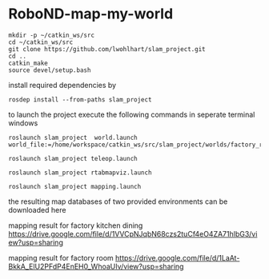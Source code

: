 # RoboND-map-my-world

```
mkdir -p ~/catkin_ws/src
cd ~/catkin_ws/src
git clone https://github.com/lwohlhart/slam_project.git
cd ..
catkin_make
source devel/setup.bash
```

install required dependencies by
```
rosdep install --from-paths slam_project
```

to launch the project execute the following commands in seperate terminal windows

```
roslaunch slam_project  world.launch world_file:=/home/workspace/catkin_ws/src/slam_project/worlds/factory_room.world

roslaunch slam_project teleop.launch

roslaunch slam_project rtabmapviz.launch

roslaunch slam_project mapping.launch
```

the resulting map databases of two provided environments can be downloaded here

mapping result for factory kitchen dining
https://drive.google.com/file/d/1VVCpNJqbN68czs2tuCf4eO4ZA71hlbG3/view?usp=sharing

mapping result for factory room
https://drive.google.com/file/d/1LaAt-BkkA_ElU2PFdP4EnEH0_WhoaUIv/view?usp=sharing


